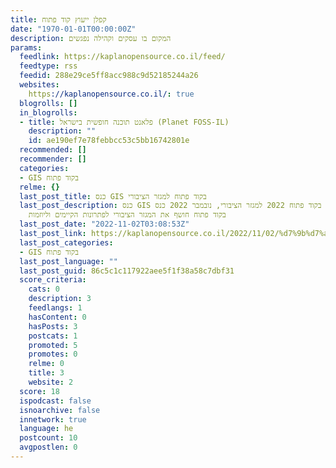 ```yaml
---
title: קפלן ייעוץ קוד פתוח
date: "1970-01-01T00:00:00Z"
description: המקום בו עסקים וקהילה נפגשים
params:
  feedlink: https://kaplanopensource.co.il/feed/
  feedtype: rss
  feedid: 288e29ce5ff8acc988c9d52185244a26
  websites:
    https://kaplanopensource.co.il/: true
  blogrolls: []
  in_blogrolls:
  - title: פלאנט תוכנה חופשית בישראל (Planet FOSS-IL)
    description: ""
    id: ae190ef7e78febbcc53c5bb16742801e
  recommended: []
  recommender: []
  categories:
  - GIS בקוד פתוח
  relme: {}
  last_post_title: כנס GIS בקוד פתוח למגזר הציבורי
  last_post_description: כנס GIS בקוד פתוח 2022 למגזר הציבורי, נובמבר 2022 כנס GIS
    בקוד פתוח חושף את המגזר הציבורי לפתרונות הקיימים וליוזמות
  last_post_date: "2022-11-02T03:08:53Z"
  last_post_link: https://kaplanopensource.co.il/2022/11/02/%d7%9b%d7%a0%d7%a1-gis-%d7%91%d7%a7%d7%95%d7%93-%d7%a4%d7%aa%d7%95%d7%97-%d7%9c%d7%9e%d7%92%d7%96%d7%a8-%d7%94%d7%a6%d7%99%d7%91%d7%95%d7%a8%d7%99/
  last_post_categories:
  - GIS בקוד פתוח
  last_post_language: ""
  last_post_guid: 86c5c1c117922aee5f1f38a58c7dbf31
  score_criteria:
    cats: 0
    description: 3
    feedlangs: 1
    hasContent: 0
    hasPosts: 3
    postcats: 1
    promoted: 5
    promotes: 0
    relme: 0
    title: 3
    website: 2
  score: 18
  ispodcast: false
  isnoarchive: false
  innetwork: true
  language: he
  postcount: 10
  avgpostlen: 0
---
```


